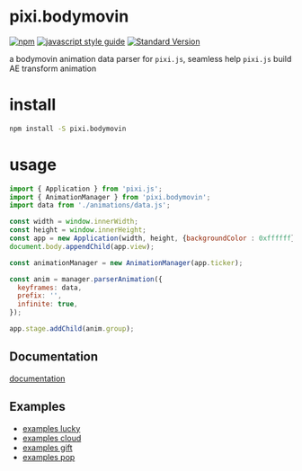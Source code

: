# pixi.bodymovin

[![npm](https://img.shields.io/npm/v/pixi.bodymovin.svg?style=flat-square)](https://github.com/jasonChen1982/pixi.bodymovin.js)
[![javascript style guide](https://img.shields.io/badge/code_style-google-brightgreen.svg)](https://google.github.io/styleguide/jsguide.html)
[![Standard Version](https://img.shields.io/badge/release-standard%20version-brightgreen.svg)](https://github.com/conventional-changelog/standard-version)

a bodymovin animation data parser for `pixi.js`, seamless help `pixi.js` build AE transform animation

# install

```sh
npm install -S pixi.bodymovin
```

# usage

```javascript
import { Application } from 'pixi.js';
import { AnimationManager } from 'pixi.bodymovin';
import data from './animations/data.js';

const width = window.innerWidth;
const height = window.innerHeight;
const app = new Application(width, height, {backgroundColor : 0xffffff});
document.body.appendChild(app.view);

const animationManager = new AnimationManager(app.ticker);

const anim = manager.parserAnimation({
  keyframes: data,
  prefix: '',
  infinite: true,
});

app.stage.addChild(anim.group);

```

## Documentation
[documentation][documentation]

## Examples
- [examples lucky][examples-lucky]
- [examples cloud][examples-cloud]
- [examples gift][examples-gift]
- [examples pop][examples-pop]


[documentation]:https://jasonchen1982.github.io/pixi.bodymovin.js/docs/ "pixi.bodymovin documention page"
[examples-lucky]:https://jasonchen1982.github.io/pixi.bodymovin.js/examples/ae-lucky/ "pixi.bodymovin examples page of lucky"
[examples-cloud]:https://jasonchen1982.github.io/pixi.bodymovin.js/examples/ae-cloud/ "pixi.bodymovin examples page of cloud"
[examples-gift]:https://jasonchen1982.github.io/pixi.bodymovin.js/examples/ae-gift/ "pixi.bodymovin examples page of gift"
[examples-pop]:https://jasonchen1982.github.io/pixi.bodymovin.js/examples/ae-pop/ "pixi.bodymovin examples page of pop"
